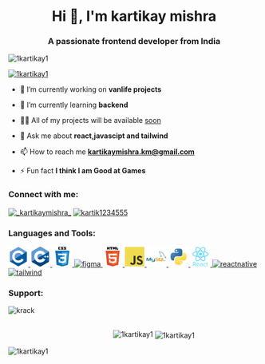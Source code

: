 <h1 align="center">Hi 👋, I'm kartikay mishra</h1>
<h3 align="center">A passionate frontend developer from India</h3>

<p align="left"> <img src="https://komarev.com/ghpvc/?username=1kartikay1&label=Profile%20views&color=0e75b6&style=flat" alt="1kartikay1" /> </p>

<p align="left"> <a href="https://github.com/ryo-ma/github-profile-trophy"><img src="https://github-profile-trophy.vercel.app/?username=1kartikay1" alt="1kartikay1" /></a> </p>

- 🔭 I’m currently working on **vanlife projects**

- 🌱 I’m currently learning **backend**

- 👨‍💻 All of my projects will be available [soon](soon)

- 💬 Ask me about **react,javascipt and tailwind**

- 📫 How to reach me **kartikaymishra.km@gmail.com**

- ⚡ Fun fact **I think I am Good at Games**

<h3 align="left">Connect with me:</h3>
<p align="left">
<a href="https://instagram.com/_kartikaymishra_" target="blank"><img align="center" src="https://raw.githubusercontent.com/rahuldkjain/github-profile-readme-generator/master/src/images/icons/Social/instagram.svg" alt="_kartikaymishra_" height="30" width="40" /></a>
<a href="https://www.leetcode.com/kartik1234555" target="blank"><img align="center" src="https://raw.githubusercontent.com/rahuldkjain/github-profile-readme-generator/master/src/images/icons/Social/leet-code.svg" alt="kartik1234555" height="30" width="40" /></a>
</p>

<h3 align="left">Languages and Tools:</h3>
<p align="left"> <a href="https://www.cprogramming.com/" target="_blank" rel="noreferrer"> <img src="https://raw.githubusercontent.com/devicons/devicon/master/icons/c/c-original.svg" alt="c" width="40" height="40"/> </a> <a href="https://www.w3schools.com/cpp/" target="_blank" rel="noreferrer"> <img src="https://raw.githubusercontent.com/devicons/devicon/master/icons/cplusplus/cplusplus-original.svg" alt="cplusplus" width="40" height="40"/> </a> <a href="https://www.w3schools.com/css/" target="_blank" rel="noreferrer"> <img src="https://raw.githubusercontent.com/devicons/devicon/master/icons/css3/css3-original-wordmark.svg" alt="css3" width="40" height="40"/> </a> <a href="https://www.figma.com/" target="_blank" rel="noreferrer"> <img src="https://www.vectorlogo.zone/logos/figma/figma-icon.svg" alt="figma" width="40" height="40"/> </a> <a href="https://www.w3.org/html/" target="_blank" rel="noreferrer"> <img src="https://raw.githubusercontent.com/devicons/devicon/master/icons/html5/html5-original-wordmark.svg" alt="html5" width="40" height="40"/> </a> <a href="https://developer.mozilla.org/en-US/docs/Web/JavaScript" target="_blank" rel="noreferrer"> <img src="https://raw.githubusercontent.com/devicons/devicon/master/icons/javascript/javascript-original.svg" alt="javascript" width="40" height="40"/> </a> <a href="https://www.mysql.com/" target="_blank" rel="noreferrer"> <img src="https://raw.githubusercontent.com/devicons/devicon/master/icons/mysql/mysql-original-wordmark.svg" alt="mysql" width="40" height="40"/> </a> <a href="https://www.python.org" target="_blank" rel="noreferrer"> <img src="https://raw.githubusercontent.com/devicons/devicon/master/icons/python/python-original.svg" alt="python" width="40" height="40"/> </a> <a href="https://reactjs.org/" target="_blank" rel="noreferrer"> <img src="https://raw.githubusercontent.com/devicons/devicon/master/icons/react/react-original-wordmark.svg" alt="react" width="40" height="40"/> </a> <a href="https://reactnative.dev/" target="_blank" rel="noreferrer"> <img src="https://reactnative.dev/img/header_logo.svg" alt="reactnative" width="40" height="40"/> </a> <a href="https://tailwindcss.com/" target="_blank" rel="noreferrer"> <img src="https://www.vectorlogo.zone/logos/tailwindcss/tailwindcss-icon.svg" alt="tailwind" width="40" height="40"/> </a> </p>

<h3 align="left">Support:</h3>
<p><a href="https://www.buymeacoffee.com/krack"> <img align="left" src="https://cdn.buymeacoffee.com/buttons/v2/default-yellow.png" height="50" width="210" alt="krack" /></a></p><br><br>

<p><img align="left" src="https://github-readme-stats.vercel.app/api/top-langs?username=1kartikay1&show_icons=true&locale=en&layout=compact" alt="1kartikay1" /></p>

<p>&nbsp;<img align="center" src="https://github-readme-stats.vercel.app/api?username=1kartikay1&show_icons=true&locale=en" alt="1kartikay1" /></p>

<p><img align="center" src="https://github-readme-streak-stats.herokuapp.com/?user=1kartikay1&" alt="1kartikay1" /></p>

